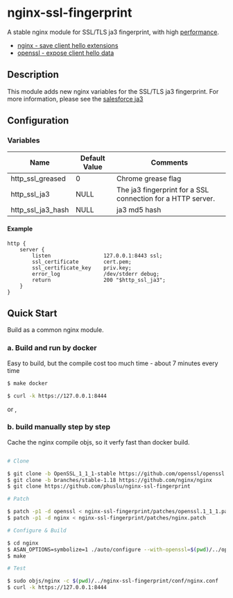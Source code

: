 # nginx-ssl-fingerprint

A stable nginx module for SSL/TLS ja3 fingerprint, with high [performance](docs/performance.md).

 - [nginx - save client hello extensions](patches/nginx.patch)
 - [openssl - expose client hello data](patches/openssl.1_1_1.patch)

## Description

This module adds new nginx variables for the SSL/TLS ja3 fingerprint.
For more information, please see the [salesforce ja3](https://github.com/salesforce/ja3)

## Configuration

### Variables

| Name              | Default Value | Comments                                                    |
| ----------------- | ------------- | ----------------------------------------------------------- |
| http_ssl_greased  | 0             | Chrome grease flag                                          |
| http_ssl_ja3      | NULL          | The ja3 fingerprint for a SSL connection for a HTTP server. |
| http_ssl_ja3_hash | NULL          | ja3 md5 hash                                                |

#### Example

```nginx
http {
    server {
        listen                 127.0.0.1:8443 ssl;
        ssl_certificate        cert.pem;
        ssl_certificate_key    priv.key;
        error_log              /dev/stderr debug;
        return                 200 "$http_ssl_ja3";
    }
}
```

## Quick Start

Build as a common nginx module.

### a. Build and run by docker

Easy to build, but the compile cost too much time - about 7 minutes  every time

```bash
$ make docker

$ curl -k https://127.0.0.1:8444
```


or ,

### b. build manually step by step

Cache the nginx compile objs, so it verfy fast than docker build.

```bash

# Clone

$ git clone -b OpenSSL_1_1_1-stable https://github.com/openssl/openssl
$ git clone -b branches/stable-1.18 https://github.com/nginx/nginx
$ git clone https://github.com/phuslu/nginx-ssl-fingerprint

# Patch

$ patch -p1 -d openssl < nginx-ssl-fingerprint/patches/openssl.1_1_1.patch
$ patch -p1 -d nginx < nginx-ssl-fingerprint/patches/nginx.patch

# Configure & Build

$ cd nginx
$ ASAN_OPTIONS=symbolize=1 ./auto/configure --with-openssl=$(pwd)/../openssl --add-module=$(pwd)/../nginx-ssl-fingerprint --with-http_ssl_module --with-stream_ssl_module --with-debug --with-stream --with-cc-opt="-fsanitize=address -O -fno-omit-frame-pointer" --with-ld-opt="-L/usr/local/lib -Wl,-E -lasan"
$ make

# Test

$ sudo objs/nginx -c $(pwd)/../nginx-ssl-fingerprint/conf/nginx.conf
$ curl -k https://127.0.0.1:8444
```
